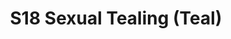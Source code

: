 ---
title: S18 Sexual Tealing (Teal)
permalink: "/teams/s18-teal"
teamslug: s18-teal
members:
- Justin Parker - Captain
- Bill Cammas - Quarterback
- "Aaron Ross\t"
- "Ben McEvoy\t"
- "Chris Rybicki\t"
- "Desmond Johnson\t"
- "Edward Guerra\t"
- "Ethan Gramstad\t"
- "Jared McKinney\t"
- "John Jimenez\t"
- "Kyle Birnbaum\t"
- "Marvin Washington\t"
- "Meghan Graf\t"
- "Paul Plasencia\t"
- Anthony Woods
teamid: 6907
name: S18 Sexual Tealing
color: Teal
division: ''
---
